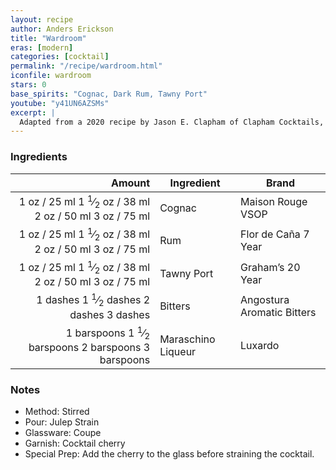```yaml
---
layout: recipe
author: Anders Erickson
title: "Wardroom"
eras: [modern]
categories: [cocktail]
permalink: "/recipe/wardroom.html"
iconfile: wardroom
stars: 0
base_spirits: "Cognac, Dark Rum, Tawny Port"
youtube: "y41UN6AZSMs"
excerpt: |
  Adapted from a 2020 recipe by Jason E. Clapham of Clapham Cocktails, Oxford, England. Jason says, "The Wardroom features port, cognac, and rum, the three favourite libations of the British Naval officer."
---
```


### Ingredients

|     Amount | Ingredient         | Brand                      |
| ---------: | ------------------ | -------------------------- |
|       <span class="onex active">1 oz  / 25 ml</span> <span class="onehalfx">1 <sup>1</sup>&frasl;<sub>2</sub> oz  / 38 ml</span> <span class="twox">2 oz  / 50 ml</span> <span class="threex">3 oz  / 75 ml</span>| Cognac             | Maison Rouge VSOP          |
|       <span class="onex active">1 oz  / 25 ml</span> <span class="onehalfx">1 <sup>1</sup>&frasl;<sub>2</sub> oz  / 38 ml</span> <span class="twox">2 oz  / 50 ml</span> <span class="threex">3 oz  / 75 ml</span>| Rum                | Flor de Caña 7 Year        |
|       <span class="onex active">1 oz  / 25 ml</span> <span class="onehalfx">1 <sup>1</sup>&frasl;<sub>2</sub> oz  / 38 ml</span> <span class="twox">2 oz  / 50 ml</span> <span class="threex">3 oz  / 75 ml</span>| Tawny Port         | Graham’s 20 Year           |
|     <span class="onex active">1 dashes</span> <span class="onehalfx">1 <sup>1</sup>&frasl;<sub>2</sub> dashes</span> <span class="twox">2 dashes</span> <span class="threex">3 dashes</span>| Bitters            | Angostura Aromatic Bitters |
| <span class="onex active">1 barspoons</span> <span class="onehalfx">1 <sup>1</sup>&frasl;<sub>2</sub> barspoons</span> <span class="twox">2 barspoons</span> <span class="threex">3 barspoons</span>| Maraschino Liqueur | Luxardo                    |

### Notes

- Method: Stirred
- Pour: Julep Strain
- Glassware: Coupe
- Garnish: Cocktail cherry
- Special Prep: Add the cherry to the glass before straining the cocktail.

    
<script type="application/ld+json">
{
  "@context": "https://schema.org",
  "@type": "Recipe",
  "author": "{{ page.author }}",
  "description": "{{ page.excerpt }}",
  "image": "{% for ingredient in site.data[page.iconfile].images.ingredient limit: 1 %}{{ ingredient.url }}{% endfor %}",
  "recipeIngredient": [
    "      1 oz Cognac            ",
  "      1 oz Rum               ",
  "      1 oz Tawny Port        ",
  "    1 dash Bitters           ",
  "1 barspoon Maraschino Liqueur"],
  "name": "{{ page.title }}",
  "recipeInstructions": "
- Method: Stirred
- Pour: Julep Strain
- Glassware: Coupe
- Garnish: Cocktail cherry
- Special Prep: Add the cherry to the glass before straining the cocktail.
",
  "recipeYield": "1 cocktail"
}
</script>

    